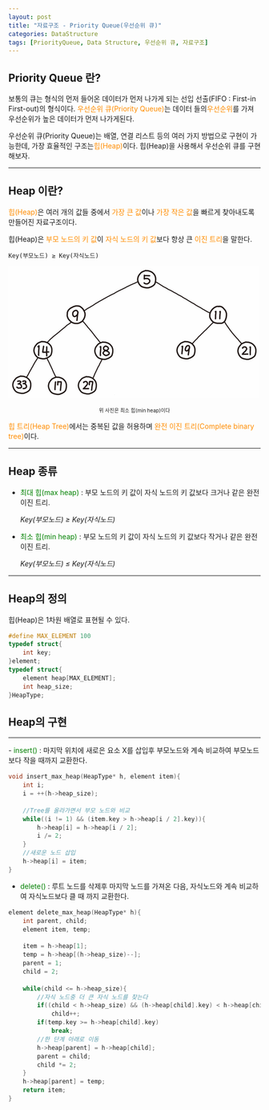 ```yaml
---
layout: post
title: "자료구조 - Priority Queue(우선순위 큐)"
categories: DataStructure
tags: [PriorityQueue, Data Structure, 우선순위 큐, 자료구조]
---
```


## Priority Queue 란?

보통의 큐는 형식의 먼저 들어온 데이터가 먼저 나가게 되는 선입 선출(FIFO : First-in First-out)의 형식이다. <span style = "color:#FF8C00">우선순위 큐(Priority Queue)</span>는 데이터 들의<span style = "color:#FF8C00">우선순위</span>를 가져 우선순위가 높은 데이터가 먼저 나가게된다.

우선순위 큐(Priority Queue)는 배열, 연결 리스트 등의 여러 가지 방법으로 구현이 가능한데, 가장 효율적인 구조는<span style = "color:#FF8C00">힙(Heap)</span>이다.
힙(Heap)을 사용해서 우선순위 큐를 구현해보자.

<hr/>

## Heap 이란?

<span style = "color:#FF8C00">힙(Heap)</span>은 여러 개의 값들 중에서 <span style = "color:#FF8C00">가장 큰 값</span>이나 <span style = "color:#FF8C00">가장 작은 값</span>을 빠르게 찾아내도록 만들어진 자료구조이다.

힙(Heap)은 <span style = "color:#FF8C00">부모 노드의 키 값</span>이 <span style = "color:#FF8C00">자식 노드의 키 값</span>보다 항상 큰 <span style = "color:#FF8C00">이진 트리</span>을 말한다.

    Key(부모노드) ≥ Key(자식노드)

![DataStructure_Heap](/assets/images/Heap.png)

<p align = "center" style="font-size:10px;">위 사진은 최소 힙(min heap)이다</p>

<span style = "color:#FF8C00">힙 트리(Heap Tree)</span>에서는 중복된 값을 허용하며 <span style = "color:#FF8C00">완전 이진 트리(Complete binary tree)</span>이다.

<hr/>

## Heap 종류

- <span style = "color:Green">최대 힙(max heap)</span> : 부모 노드의 키 값이 자식 노드의 키 값보다 크거나 같은 완전 이진 트리.

  <i>Key(부모노드) ≥ Key(자식노드)</i>

- <span style = "color:Green">최소 힙(min heap)</span> : 부모 노드의 키 값이 자식 노드의 키 값보다 작거나 같은 완전 이진 트리.

  <i>Key(부모노드) ≤ Key(자식노드)</i>

<hr/>

## Heap의 정의

힙(Heap)은 1차원 배열로 표현될 수 있다.

```cpp
#define MAX_ELEMENT 100
typedef struct{
    int key;
}element;
typedef struct{
    element heap[MAX_ELEMENT];
    int heap_size;
}HeapType;
```

## Heap의 구현

<hr/>
- <span style = "color:Green">insert()</span> : 마지막 위치에 새로은 요소 X를 삽입후 부모노드와 계속 비교하여 부모노드보다 작을 때까지 교환한다.

```cpp
void insert_max_heap(HeapType* h, element item){
    int i;
    i = ++(h->heap_size);

    //Tree를 올라가면서 부모 노드와 비교
    while((i != 1) && (item.key > h->heap[i / 2].key)){
        h->heap[i] = h->heap[i / 2];
        i /= 2;
    }
    //새로운 노드 삽입
    h->heap[i] = item;
}
```

- <span style = "color:Green">delete()</span> : 루트 노드를 삭제후 마지막 노드를 가져온 다음, 자식노드와 계속 비교하여 자식노드보다 클 때 까지 교환한다.

```cpp
element delete_max_heap(HeapType* h){
    int parent, child;
    element item, temp;

    item = h->heap[1];
    temp = h->heap[(h->heap_size)--];
    parent = 1;
    child = 2;

    while(child <= h->heap_size){
        //자식 노드중 더 큰 자식 노드를 찾는다
        if((child < h->heap_size) && (h->heap[child].key) < h->heap[child + 1].key)
            child++;
        if(temp.key >= h->heap[child].key)
            break;
        //한 단계 아래로 이동
        h->heap[parent] = h->heap[child];
        parent = child;
        child *= 2;
    }
    h->heap[parent] = temp;
    return item;
}
```

